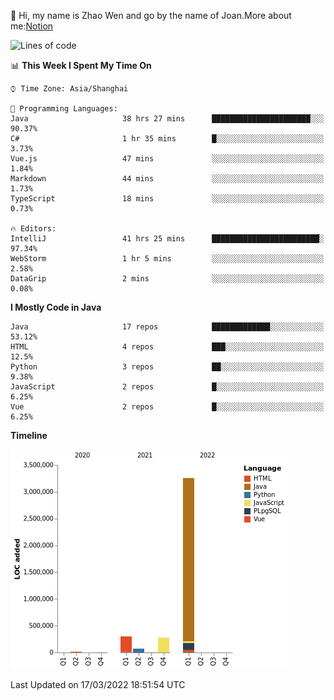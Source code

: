 :wave: Hi, my name is Zhao Wen and go by the name of Joan.More about me:[Notion](https://ybqdren.notion.site/ybqdren/Wen-Zhao-Java-03c1dd267cf5427c908cc5a01541717e)


<!--START_SECTION:waka-->
![Lines of code](https://img.shields.io/badge/From%20Hello%20World%20I%27ve%20Written-4%20Million%20lines%20of%20code-blue)

📊 **This Week I Spent My Time On** 

```text
⌚︎ Time Zone: Asia/Shanghai

💬 Programming Languages: 
Java                     38 hrs 27 mins      ██████████████████████░░░   90.37% 
C#                       1 hr 35 mins        █░░░░░░░░░░░░░░░░░░░░░░░░   3.73% 
Vue.js                   47 mins             ░░░░░░░░░░░░░░░░░░░░░░░░░   1.84% 
Markdown                 44 mins             ░░░░░░░░░░░░░░░░░░░░░░░░░   1.73% 
TypeScript               18 mins             ░░░░░░░░░░░░░░░░░░░░░░░░░   0.73%

🔥 Editors: 
IntelliJ                 41 hrs 25 mins      ████████████████████████░   97.34% 
WebStorm                 1 hr 5 mins         ░░░░░░░░░░░░░░░░░░░░░░░░░   2.58% 
DataGrip                 2 mins              ░░░░░░░░░░░░░░░░░░░░░░░░░   0.08%

```

**I Mostly Code in Java** 

```text
Java                     17 repos            █████████████░░░░░░░░░░░░   53.12% 
HTML                     4 repos             ███░░░░░░░░░░░░░░░░░░░░░░   12.5% 
Python                   3 repos             ██░░░░░░░░░░░░░░░░░░░░░░░   9.38% 
JavaScript               2 repos             █░░░░░░░░░░░░░░░░░░░░░░░░   6.25% 
Vue                      2 repos             █░░░░░░░░░░░░░░░░░░░░░░░░   6.25%

```


**Timeline**

![Chart not found](https://raw.githubusercontent.com/ybqdren/ybqdren/main/charts/bar_graph.png) 


 Last Updated on 17/03/2022 18:51:54 UTC
<!--END_SECTION:waka-->

